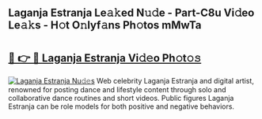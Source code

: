 ## Laganja Estranja Le𝚊𝚔ed N𝚞𝚍e - Part-C8u Vi𝚍eo Le𝚊𝚔s - H𝚘t O𝚗lyf𝚊ns Ph𝚘tos mMwTa

# <h2><a href="http://hfcdzha.feru.top/?c=Laganja+Estranja">🔗 👉 🔴 Laganja Estranja Vi𝚍𝚎o Ph𝚘t𝚘𝚜</a></h2>

[![Laganja Estranja Nu𝚍𝚎s](https://i.imgur.com/0TWrTi3.gif)](http://hfcdzha.feru.top/?c=Laganja+Estranja)
Web celebrity Laganja Estranja and digital artist, renowned for posting dance and lifestyle content through solo and collaborative dance routines and short videos. Public figures Laganja Estranja can be role models for both positive and negative behaviors. 
